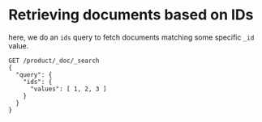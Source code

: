 # Retrieving documents based on IDs

here, we do an `ids` query to fetch documents matching some specific `_id` value.

```
GET /product/_doc/_search
{
  "query": {
    "ids": {
      "values": [ 1, 2, 3 ]
    }
  }
}
```